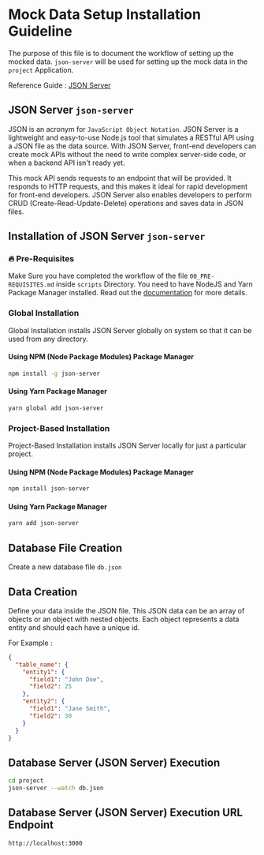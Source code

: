 # Mock Data Setup Installation Guideline

The purpose of this file is to document the workflow of setting up the mocked data. `json-server` will be used for setting up the mock data in the `project` Application.

Reference Guide : [JSON Server](https://github.com/typicode/json-server)

## JSON Server `json-server`

JSON is an acronym for `JavaScript Object Notation`. JSON Server is a lightweight and easy-to-use Node.js tool that simulates a RESTful API using a JSON file as the data source. With JSON Server, front-end developers can create mock APIs without the need to write complex server-side code, or when a backend API isn't ready yet.

This mock API sends requests to an endpoint that will be provided. It responds to HTTP requests, and this makes it ideal for rapid development for front-end developers. JSON Server also enables developers to perform CRUD (Create-Read-Update-Delete) operations and saves data in JSON files.

## Installation of JSON Server `json-server`

### 🔥 Pre-Requisites

Make Sure you have completed the workflow of the file `00_PRE-REQUISITES.md` inside `scripts` Directory. You need to have NodeJS and Yarn Package Manager installed. Read out the [documentation](../documentation/00_PRE-REQUISITES.md) for more details.

### Global Installation

Global Installation installs JSON Server globally on system so that it can be used from any directory.

#### Using NPM (Node Package Modules) Package Manager

```sh
npm install -g json-server
```

#### Using Yarn Package Manager

```sh
yarn global add json-server
```

### Project-Based Installation

Project-Based Installation installs JSON Server locally for just a particular project.

#### Using NPM (Node Package Modules) Package Manager

```sh
npm install json-server
```

#### Using Yarn Package Manager

```sh
yarn add json-server
```

## Database File Creation

Create a new database file `db.json`

## Data Creation

Define your data inside the JSON file. This JSON data can be an array of objects or an object with nested objects. Each object represents a data entity and should each have a unique id.

For Example : 

```json
{
  "table_name": {
    "entity1": {
      "field1": "John Doe",
      "field2": 25
    },
    "entity2": {
      "field1": "Jane Smith",
      "field2": 30
    }
  }
}
```

## Database Server (JSON Server) Execution

```sh
cd project
json-server --watch db.json
```

## Database Server (JSON Server) Execution URL Endpoint

```sh
http://localhost:3000
```